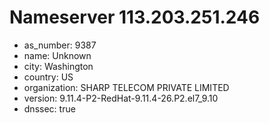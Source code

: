 # Nameserver 113.203.251.246

* as_number: 9387
* name: Unknown
* city: Washington
* country: US
* organization: SHARP TELECOM PRIVATE LIMITED
* version: 9.11.4-P2-RedHat-9.11.4-26.P2.el7_9.10
* dnssec: true
